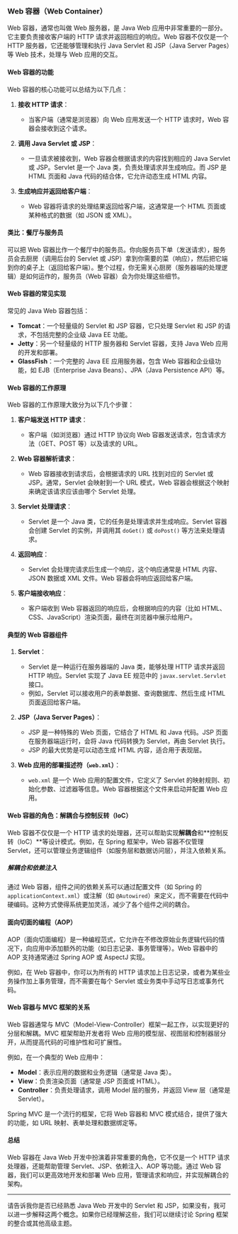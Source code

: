 ### Web 容器（Web Container）

Web 容器，通常也叫做 Web 服务器，是 Java Web 应用中非常重要的一部分。它主要负责接收客户端的 HTTP 请求并返回相应的响应。Web 容器不仅仅是一个 HTTP 服务器，它还能够管理和执行 Java Servlet 和 JSP（Java Server Pages）等 Web 技术，处理与 Web 应用的交互。

#### Web 容器的功能

Web 容器的核心功能可以总结为以下几点：

1. **接收 HTTP 请求**：
   - 当客户端（通常是浏览器）向 Web 应用发送一个 HTTP 请求时，Web 容器会接收到这个请求。

2. **调用 Java Servlet 或 JSP**：
   - 一旦请求被接收到，Web 容器会根据请求的内容找到相应的 Java Servlet 或 JSP。Servlet 是一个 Java 类，负责处理请求并生成响应。而 JSP 是 HTML 页面和 Java 代码的结合体，它允许动态生成 HTML 内容。

3. **生成响应并返回给客户端**：
   - Web 容器将请求的处理结果返回给客户端，这通常是一个 HTML 页面或某种格式的数据（如 JSON 或 XML）。

#### 类比：餐厅与服务员

可以把 Web 容器比作一个餐厅中的服务员。你向服务员下单（发送请求），服务员会去厨房（调用后台的 Servlet 或 JSP）拿到你需要的菜（响应），然后把它端到你的桌子上（返回给客户端）。整个过程，你无需关心厨房（服务器端的处理逻辑）是如何运作的，服务员（Web 容器）会为你处理这些细节。

#### Web 容器的常见实现

常见的 Java Web 容器包括：
- **Tomcat**：一个轻量级的 Servlet 和 JSP 容器，它只处理 Servlet 和 JSP 的请求，不包括完整的企业级 Java EE 功能。
- **Jetty**：另一个轻量级的 HTTP 服务器和 Servlet 容器，支持 Java Web 应用的开发和部署。
- **GlassFish**：一个完整的 Java EE 应用服务器，包含 Web 容器和企业级功能，如 EJB（Enterprise Java Beans）、JPA（Java Persistence API）等。

#### Web 容器的工作原理

Web 容器的工作原理大致分为以下几个步骤：

1. **客户端发送 HTTP 请求**：
   - 客户端（如浏览器）通过 HTTP 协议向 Web 容器发送请求，包含请求方法（GET、POST 等）以及请求的 URL。

2. **Web 容器解析请求**：
   - Web 容器接收到请求后，会根据请求的 URL 找到对应的 Servlet 或 JSP。通常，Servlet 会映射到一个 URL 模式，Web 容器会根据这个映射来确定该请求应该由哪个 Servlet 处理。

3. **Servlet 处理请求**：
   - Servlet 是一个 Java 类，它的任务是处理请求并生成响应。Servlet 容器会创建 Servlet 的实例，并调用其 `doGet()` 或 `doPost()` 等方法来处理请求。

4. **返回响应**：
   - Servlet 会处理完请求后生成一个响应，这个响应通常是 HTML 内容、JSON 数据或 XML 文件。Web 容器会将响应返回给客户端。

5. **客户端接收响应**：
   - 客户端收到 Web 容器返回的响应后，会根据响应的内容（比如 HTML、CSS、JavaScript）渲染页面，最终在浏览器中展示给用户。

#### 典型的 Web 容器组件

1. **Servlet**：
   - Servlet 是一种运行在服务器端的 Java 类，能够处理 HTTP 请求并返回 HTTP 响应。Servlet 实现了 Java EE 规范中的 `javax.servlet.Servlet` 接口。
   - 例如，Servlet 可以接收用户的表单数据、查询数据库、然后生成 HTML 页面返回给客户端。

2. **JSP（Java Server Pages）**：
   - JSP 是一种特殊的 Web 页面，它结合了 HTML 和 Java 代码。JSP 页面在服务器端运行时，会将 Java 代码转换为 Servlet，再由 Servlet 执行。
   - JSP 的最大优势是可以动态生成 HTML 内容，适合用于表现层。

3. **Web 应用的部署描述符（`web.xml`）**：
   - `web.xml` 是一个 Web 应用的配置文件，它定义了 Servlet 的映射规则、初始化参数、过滤器等信息。Web 容器根据这个文件来启动并配置 Web 应用。

#### Web 容器的角色：解耦合与控制反转（IoC）

Web 容器不仅仅是一个 HTTP 请求的处理器，还可以帮助实现**解耦合**和**控制反转（IoC）**等设计模式。例如，在 Spring 框架中，Web 容器不仅管理 Servlet，还可以管理业务逻辑组件（如服务层和数据访问层），并注入依赖关系。

##### **解耦合和依赖注入**

通过 Web 容器，组件之间的依赖关系可以通过配置文件（如 Spring 的 `applicationContext.xml`）或注解（如 `@Autowired`）来定义，而不需要在代码中硬编码。这种方式使得系统更加灵活，减少了各个组件之间的耦合。

#### 面向切面的编程（AOP）

AOP（面向切面编程）是一种编程范式，它允许在不修改原始业务逻辑代码的情况下，向应用中添加额外的功能（如日志记录、事务管理等）。Web 容器中的 AOP 支持通常通过 Spring AOP 或 AspectJ 实现。

例如，在 Web 容器中，你可以为所有的 HTTP 请求加上日志记录，或者为某些业务操作加上事务管理，而不需要在每个 Servlet 或业务类中手动写日志或事务代码。

#### Web 容器与 MVC 框架的关系

Web 容器通常与 MVC（Model-View-Controller）框架一起工作，以实现更好的分层和解耦。MVC 框架帮助开发者将 Web 应用的模型层、视图层和控制器层分开，从而提高代码的可维护性和可扩展性。

例如，在一个典型的 Web 应用中：
- **Model**：表示应用的数据和业务逻辑（通常是 Java 类）。
- **View**：负责渲染页面（通常是 JSP 页面或 HTML）。
- **Controller**：负责处理请求，调用 Model 层的服务，并返回 View 层（通常是 Servlet）。

Spring MVC 是一个流行的框架，它将 Web 容器和 MVC 模式结合，提供了强大的功能，如 URL 映射、表单处理和数据绑定等。

#### 总结

Web 容器在 Java Web 开发中扮演着非常重要的角色，它不仅是一个 HTTP 请求处理器，还能帮助管理 Servlet、JSP、依赖注入、AOP 等功能。通过 Web 容器，我们可以更高效地开发和部署 Web 应用，管理请求和响应，并实现解耦合的架构。

---

请告诉我你是否已经熟悉 Java Web 开发中的 Servlet 和 JSP，如果没有，我可以进一步解释这两个概念。如果你已经理解这些，我们可以继续讨论 Spring 框架的整合或其他高级主题。